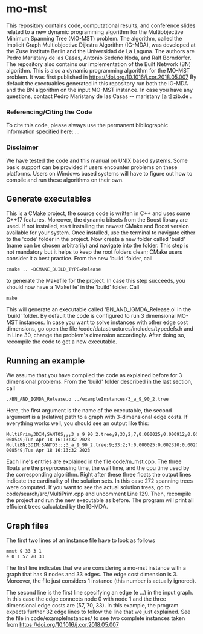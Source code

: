 # mo-mst
This repository contains code, computational results, and conference slides related to a new dynamic programming algorithm for the Multiobjective Minimum Spanning Tree (MO-MST) problem. The algorithm, called the Implicit Graph Multiobjective Dijkstra Algorithm (IG-MDA), was developed at the Zuse Institute Berlin and the Universidad de La Laguna. The authors are Pedro Maristany de las Casas, Antonio Sedeño Noda, and Ralf Borndörfer. The repository also contains our implementation of the Built Network (BN) algorithm. This is also a dynamic programming algorithm for the MO-MST problem. It was first published in https://doi.org/10.1016/j.cor.2018.05.007 By default the exectuables generated in this repository run both the IG-MDA and the BN algorithm on the input MO-MST instance. In case you have any questions, contact Pedro Maristany de las Casas -- maristany [a t] zib.de .

### Referencing/Citing the Code

To cite this code, please always use the permanent bibliographic information specified here: ...

### Disclaimer

We have tested the code and this manual on UNIX based systems. Some basic support can be provided if users encounter problems on these platforms. Users on Windows based systems will have to figure out how to compile and run these algorithms on their own.

## Generate executables

This is a CMake project, the source code is written in C++ and uses some C++17 features. Moreover, the dynamic bitsets from the Boost library are used. If not installed, start installing the newest CMake and Boost version available for your system. Once installed, use the terminal to navigate either to the 'code' folder in the project. Now create a new folder called 'build' (name can be chosen arbitrarily) and navigate into the folder. This step is not mandatory but it helps to keep the root folders clean; CMake users consider it a best practice. From the new 'build' folder, call 
```
cmake .. -DCMAKE_BUILD_TYPE=Release 
```
to generate the Makefile for the project. In case this step succeeds, you should now have a 'Makefile' in the 'build' folder. Call 
```
make
```
This will generate an executable called 'BN_AND_IGMDA_Release.o' in the 'build' folder. By default the code is configured to run 3 dimensional MO-MST instances. In case you want to solve instances with other edge cost dimensions, go open the file /code/datastructures/includes/typedefs.h and in Line 30, change the problem's dimension accordingly. After doing so, recompile the code to get a new executable.

## Running an example

We assume that you have compiled the code as explained before for 3 dimensional problems. From the 'build' folder described in the last section, call

```
./BN_AND_IGMDA_Release.o ../exampleInstances/3_a_9_90_2.tree
```
Here, the first argument is the name of the executable, the second argument is a (relative) path to a graph with 3-dimensional edge costs. If everything works well, you should see an output like this:

```
MultiPrim;3DIM;SANTOS;;;3_a_9_90_2.tree;9;33;2;7;0.000025;0.000912;0.000000;272;1837;1771;0;64;514;opt-008549;Tue Apr 18 16:13:32 2023
MultiBN;3DIM;SANTOS;;;3_a_9_90_2.tree;9;33;2;7;0.000025;0.002310;0.002000;272;2079;0;0;64;0;opt-008549;Tue Apr 18 16:13:32 2023
```

Each line's entries are explained in the file code/m_mst.cpp. The three floats are the preprocessing time, the wall time, and the cpu time used by the corresponding algorithm. Right after these three floats the output lines indicate the cardinality of the solution sets. In this case 272 spanning trees were computed. If you want to see the actual solution trees, go to code/search/src/MultiPrim.cpp and uncomment Line 129. Then, recompile the project and run the new executable as before. The program will print all efficient trees calculated by the IG-MDA.

## Graph files

The first two lines of an instance file have to look as follows

```
mmst 9 33 3 1
e 0 1 57 70 33
```

The first line indicates that we are considering a mo-mst instance with a graph that has 9 nodes and 33 edges. The edge cost dimension is 3. Moreover, the file just considers 1 instance (this number is actually ignored).

The second line is the first line specifying an edge (e ...) in the input graph. In this case the edge connects node 0 with node 1 and the three dimensional edge costs are (57, 70, 33). In this example, the program expects further 32 edge lines to follow the line that we just explained. See the file in code/exampleInstances/ to see two complete instances taken from https://doi.org/10.1016/j.cor.2018.05.007
